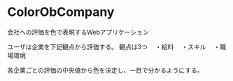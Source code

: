 # ColorObCompany
会社への評価を色で表現するWebアプリケーション

ユーザは企業を下記観点から評価する。
観点は3つ
　・給料
　・スキル
　・職場環境

各企業ごとの評価の中央値から色を決定し、一目で分かるようにする。
